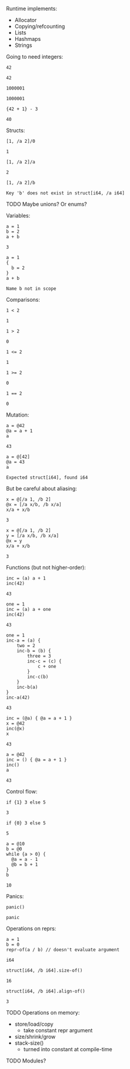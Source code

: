 Runtime implements:
* Allocator
* Copying/refcounting
* Lists
* Hashmaps
* Strings

Going to need integers:

```
42

42
```

```
1000001

1000001
```

```
{42 + 1} - 3

40
```

Structs:

```
[1, /a 2]/0

1
```

```
[1, /a 2]/a

2
```

```
[1, /a 2]/b

Key 'b' does not exist in struct[i64, /a i64]
```

TODO Maybe unions? Or enums?

Variables:

```
a = 1
b = 2
a + b

3
```

```
a = 1
{
  b = 2
}
a + b

Name b not in scope
```

Comparisons:

```
1 < 2

1
```

```
1 > 2

0
```

```
1 <= 2

1
```

```
1 >= 2

0
```

```
1 == 2

0
```

Mutation:

```
a = @42
@a = a + 1
a

43
```

```
a = @[42]
@a = 43
a

Expected struct[i64], found i64
```

But be careful about aliasing:

```
x = @[/a 1, /b 2]
@x = [/a x/b, /b x/a]
x/a + x/b

3
```

```
x = @[/a 1, /b 2]
y = [/a x/b, /b x/a]
@x = y
x/a + x/b

3
```

Functions (but not higher-order):

```
inc = (a) a + 1
inc(42)

43
```

```
one = 1
inc = (a) a + one
inc(42)

43
```

```
one = 1
inc-a = (a) {
    two = 2
    inc-b = (b) {
        three = 3
        inc-c = (c) {
            c + one
        }
        inc-c(b)
    }
    inc-b(a)
}
inc-a(42)

43
```

```
inc = (@a) { @a = a + 1 }
x = @42
inc(@x)
x

43
```


```
a = @42
inc = () { @a = a + 1 }
inc()
a

43
```

Control flow:

```
if {1} 3 else 5

3
```

```
if {0} 3 else 5

5
```

```
a = @10
b = @0
while {a > 0} {
  @a = a - 1
  @b = b + 1
}
b

10
```

Panics:

```
panic()

panic
```

Operations on reprs:

```
a = 1
b = 0
repr-of(a / b) // doesn't evaluate argument

i64
```

```
struct[i64, /b i64].size-of()

16
```

```
struct[i64, /b i64].align-of()

3
```

TODO Operations on memory:
* store/load/copy
  * take constant repr argument
* size/shrink/grow
* stack-size()
  * turned into constant at compile-time

TODO Modules?